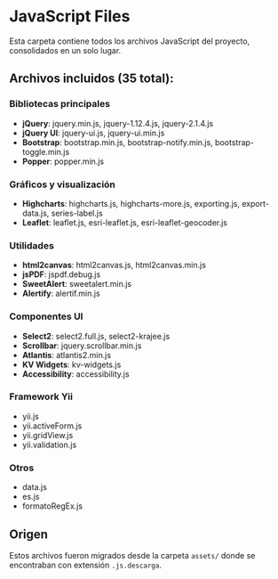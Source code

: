 # JavaScript Files

Esta carpeta contiene todos los archivos JavaScript del proyecto, consolidados en un solo lugar.

## Archivos incluidos (35 total):

### Bibliotecas principales
- **jQuery**: jquery.min.js, jquery-1.12.4.js, jquery-2.1.4.js
- **jQuery UI**: jquery-ui.js, jquery-ui.min.js
- **Bootstrap**: bootstrap.min.js, bootstrap-notify.min.js, bootstrap-toggle.min.js
- **Popper**: popper.min.js

### Gráficos y visualización
- **Highcharts**: highcharts.js, highcharts-more.js, exporting.js, export-data.js, series-label.js
- **Leaflet**: leaflet.js, esri-leaflet.js, esri-leaflet-geocoder.js

### Utilidades
- **html2canvas**: html2canvas.js, html2canvas.min.js
- **jsPDF**: jspdf.debug.js
- **SweetAlert**: sweetalert.min.js
- **Alertify**: alertif.min.js

### Componentes UI
- **Select2**: select2.full.js, select2-krajee.js
- **Scrollbar**: jquery.scrollbar.min.js
- **Atlantis**: atlantis2.min.js
- **KV Widgets**: kv-widgets.js
- **Accessibility**: accessibility.js

### Framework Yii
- yii.js
- yii.activeForm.js
- yii.gridView.js
- yii.validation.js

### Otros
- data.js
- es.js
- formatoRegEx.js

## Origen
Estos archivos fueron migrados desde la carpeta `assets/` donde se encontraban con extensión `.js.descarga`.
